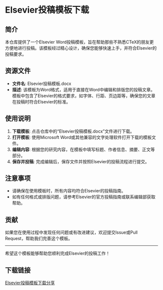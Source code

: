 # Elsevier投稿模板下载

## 简介

本仓库提供了一个Elsevier Word投稿模板，旨在帮助那些不熟悉CTeX的朋友更方便地进行投稿。该模板经过精心设计，确保您能够快速上手，并符合Elsevier的投稿要求。

## 资源文件

- **文件名**: Elsevier投稿模板.docx
- **描述**: 该模板为Word格式，适用于直接在Word中编辑和排版您的投稿文章。模板中包含了Elsevier的格式要求，如字体、行距、页边距等，确保您的文章在投稿时符合Elsevier的标准。

## 使用说明

1. **下载模板**: 点击仓库中的“Elsevier投稿模板.docx”文件进行下载。
2. **打开模板**: 使用Microsoft Word或其他兼容的文字处理软件打开下载的模板文件。
3. **编辑内容**: 根据您的研究内容，在模板中填写标题、作者信息、摘要、正文等部分。
4. **保存并投稿**: 完成编辑后，保存文件并按照Elsevier的投稿流程进行提交。

## 注意事项

- 请确保在使用模板时，所有内容均符合Elsevier的投稿指南。
- 如有任何格式或排版问题，请参考Elsevier的官方投稿指南或联系编辑部获取帮助。

## 贡献

如果您在使用过程中发现任何问题或有改进建议，欢迎提交Issue或Pull Request，帮助我们完善这个模板。

---

希望这个模板能够帮助您顺利完成Elsevier的投稿工作！

## 下载链接

[Elsevier投稿模板下载分享](https://pan.quark.cn/s/877b6bb1119e)